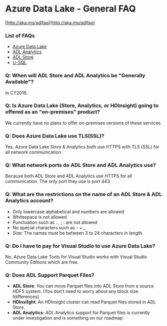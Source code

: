 # Azure Data Lake - General FAQ

[http://aka.ms/adlfaq](http://aka.ms/adlfaq)
 
### List of FAQs
* [Azure Data Lake](http://aka.ms/adlfaq)
* [ADL Analytics](http://aka.ms/adlafaq)
* [ADL Store](http://aka.ms/adlsfaq)
* [U-SQL ](http://aka.ms/usqlfaq)

### Q: When will ADL Store and ADL Analytics be "Generally Available"?

In CY2016.

### Q: Is Azure Data Lake (Store, Analytics, or HDInsight) going to offered as an "on-premises" product?

We currently have no plans to offer on-premises versions of these services. 

### Q: Does Azure Data Lake use TLS(SSL)?

Yes. Azure Data Lake Store & Analytics both use HTTPS with TLS (SSL) for all network communication.

### Q: What network ports do ADL Store and ADL Analytics use?

Because both ADL Store and ADL Analytics use HTTPS for all communication. The only port they use is port 443.

### Q: What are the  restrictions on the name of an ADL Store & ADL Analytics account?

* Only lowercase alphabetical and numbers are allowed
* Whitespace is not allowed
* Punctuation such as . , ; : are not allowed
* No special characters such as - + _
* Size: The names must be between 3 to 24 characters in length.

### Q: Do I have to pay for Visual Studio to use Azure Data Lake?

No. Azure Data Lake Tools for Visual Studio works with Visual Studio Community Editions which are free.

### Q: Does ADL Support Parquet Files?

* **ADL Store**: You can move Parquet files into ADL Store from a source HDFS system. (You don't need to worry about any block size fdifferences)
* **HDInsifght**: An HDInsight cluster can read Parquet files stored in ADL Store.
* **ADL Analytics**: ADL Analytics support for Parquet files is currently under investigation and is something on our roadmap

